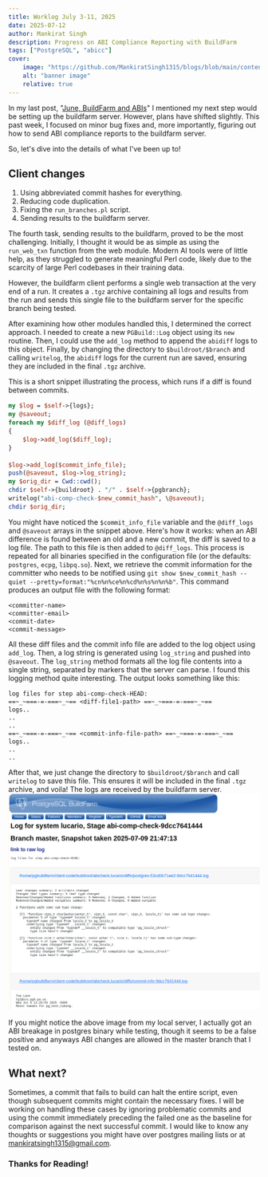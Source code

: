 ```yaml
---
title: Worklog July 3-11, 2025
date: 2025-07-12
author: Mankirat Singh
description: Progress on ABI Compliance Reporting with BuildFarm
tags: ["PostgreSQL", "abicc"]
cover:
    image: "https://github.com/MankiratSingh1315/blogs/blob/main/content/en/posts/worklog-3to11-abi-complicance-reporting/ABICCcommonCOVER.png?raw=true"
    alt: "banner image"
    relative: true
---
```

In my last post, "[June, BuildFarm and ABIs](https://blog.mankiratsingh.com/posts/june-postgres-and-abicc/)" I mentioned my next step would be setting up the buildfarm server. However, plans have shifted slightly. This past week, I focused on minor bug fixes and, more importantly, figuring out how to send ABI compliance reports to the buildfarm server.

So, let's dive into the details of what I've been up to!

## Client changes
1. Using abbreviated commit hashes for everything.
2. Reducing code duplication.
3. Fixing the `run_branches.pl` script.
4. Sending results to the buildfarm server.

The fourth task, sending results to the buildfarm, proved to be the most challenging. Initially, I thought it would be as simple as using the `run_web_txn` function from the web module. Modern AI tools were of little help, as they struggled to generate meaningful Perl code, likely due to the scarcity of large Perl codebases in their training data.

However, the buildfarm client performs a single web transaction at the very end of a run. It creates a `.tgz` archive containing all logs and results from the run and sends this single file to the buildfarm server for the specific branch being tested.

After examining how other modules handled this, I determined the correct approach. I needed to create a new `PGBuild::Log` object using its `new` routine. Then, I could use the `add_log` method to append the `abidiff` logs to this object. Finally, by changing the directory to `$buildroot/$branch` and calling `writelog`, the `abidiff` logs for the current run are saved, ensuring they are included in the final `.tgz` archive.

This is a short snippet illustrating the process, which runs if a diff is found between commits.
```perl
my $log = $self->{logs};
my @saveout;
foreach my $diff_log (@diff_logs)
{
    $log->add_log($diff_log);
}

$log->add_log($commit_info_file);
push(@saveout, $log->log_string);
my $orig_dir = Cwd::cwd();
chdir $self->{buildroot} . "/" . $self->{pgbranch};
writelog("abi-comp-check-$new_commit_hash", \@saveout);
chdir $orig_dir;
```
You might have noticed the `$commit_info_file` variable and the `@diff_logs` and `@saveout` arrays in the snippet above. Here's how it works: when an ABI difference is found between an old and a new commit, the diff is saved to a log file. The path to this file is then added to `@diff_logs`. This process is repeated for all binaries specified in the configuration file (or the defaults: `postgres`, `ecpg`, `libpq.so`). Next, we retrieve the commit information for the committer who needs to be notified using `git show $new_commit_hash --quiet --pretty=format:"%cn%n%ce%n%cd%n%s%n%n%b"`. This command produces an output file with the following format:
```
<committer-name>
<committer-email>
<commit-date>
<commit-message>
```
All these diff files and the commit info file are added to the log object using `add_log`. Then, a log string is generated using `log_string` and pushed into `@saveout`. The `log_string` method formats all the log file contents into a single string, separated by markers that the server can parse. I found this logging method quite interesting. The output looks something like this:
```
log files for step abi-comp-check-HEAD:
==~_~===-=-===~_~== <diff-file1-path> ==~_~===-=-===~_~==
logs..
..
..
==~_~===-=-===~_~== <commit-info-file-path> ==~_~===-=-===~_~==
logs..
..
..

```
After that, we just change the directory to `$buildroot/$branch` and call `writelog` to save this file. This ensures it will be included in the final `.tgz` archive, and voila! The logs are received by the buildfarm server.
![server-img](./image.png)

If you might notice the above image from my local server, I actually got an ABI breakage in postgres binary while testing, though it seems to be a false positive and anyways ABI changes are allowed in the master branch that I tested on.


## What next?
Sometimes, a commit that fails to build can halt the entire script, even though subsequent commits might contain the necessary fixes. I will be working on handling these cases by ignoring problematic commits and using the commit immediately preceding the failed one as the baseline for comparison against the next successful commit.
I would like to know any thoughts or suggestions you might have over postgres mailing lists or at mankiratsingh1315@gmail.com.

### Thanks for Reading!
